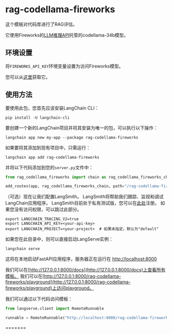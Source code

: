 # rag-codellama-fireworks

这个模板对代码库进行了RAG评估。

它使用Fireworks的[LLM推理API](https://blog.fireworks.ai/accelerating-code-completion-with-fireworks-fast-llm-inference-f4e8b5ec534a)托管的codellama-34b模型。

## 环境设置

将`FIREWORKS_API_KEY`环境变量设置为访问Fireworks模型。

您可以从[这里](https://app.fireworks.ai/login?callbackURL=https://app.fireworks.ai)获取它。

## 使用方法

要使用此包，您首先应该安装LangChain CLI：

```shell
pip install -U langchain-cli
```

要创建一个新的LangChain项目并将其安装为唯一的包，可以执行以下操作：

```shell
langchain app new my-app --package rag-codellama-fireworks
```

如果要将其添加到现有项目中，只需运行：

```shell
langchain app add rag-codellama-fireworks
```

并将以下代码添加到您的`server.py`文件中：
```python
from rag_codellama_fireworks import chain as rag_codellama_fireworks_chain

add_routes(app, rag_codellama_fireworks_chain, path="/rag-codellama-fireworks")
```

（可选）现在让我们配置LangSmith。
LangSmith将帮助我们跟踪、监视和调试LangChain应用程序。
LangSmith目前处于私有测试版，您可以在[此处](https://smith.langchain.com/)注册。
如果您没有访问权限，可以跳过此部分。

```shell
export LANGCHAIN_TRACING_V2=true
export LANGCHAIN_API_KEY=<your-api-key>
export LANGCHAIN_PROJECT=<your-project>  # 如果未指定，默认为"default"
```

如果您在此目录中，则可以直接启动LangServe实例：

```shell
langchain serve
```

这将在本地启动FastAPI应用程序，服务器正在运行在
[http://localhost:8000](http://localhost:8000)

我们可以在[http://127.0.0.1:8000/docs](http://127.0.0.1:8000/docs)上查看所有模板。
我们可以在[http://127.0.0.1:8000/rag-codellama-fireworks/playground](http://127.0.0.1:8000/rag-codellama-fireworks/playground)上访问playground。

我们可以通过以下代码访问模板：

```python
from langserve.client import RemoteRunnable

runnable = RemoteRunnable("http://localhost:8000/rag-codellama-fireworks")
```
=======